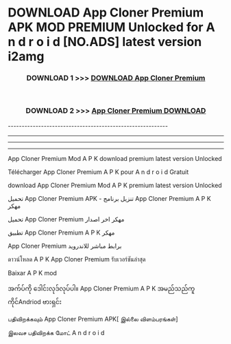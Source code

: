 # DOWNLOAD App Cloner Premium  APK MOD PREMIUM Unlocked for A n d r o i d [NO.ADS] latest version i2amg 



<div align="center">

<h3>DOWNLOAD 1 >>> <a href="https://getmod2.web.app/?judul=App Cloner Premium ">DOWNLOAD App Cloner Premium </a></h3><br>

<h3>DOWNLOAD 2 >>> <a href="https://getmod2.web.app/?judul=App Cloner Premium ">App Cloner Premium  DOWNLOAD </a></h3>

</div>
----------------------------------------------------------

----------------------------------------------------------

----------------------------------------------------------

----------------------------------------------------------

App Cloner Premium  Mod A P K download premium latest version Unlocked

Télécharger App Cloner Premium  A P K pour A n d r o i d Gratuit

download App Cloner Premium  Mod A P K premium latest version Unlocked

تحميل App Cloner Premium  APK - تنزيل برنامج App Cloner Premium  A P K مهكر

تحميل App Cloner Premium  مهكر اخر اصدار

تطبيق App Cloner Premium  A P K مهكر

App Cloner Premium  برابط مباشر للاندرويد

ดาวน์โหลด A P K App Cloner Premium  รับเวอร์ชันล่าสุด

Baixar A P K mod

အက်ပ်ကို ဒေါင်းလုဒ်လုပ်ပါ။ App Cloner Premium  A P K အမည်သည်ကူကိုင်Andriod ဗားရှင်း

பதிவிறக்கவும் App Cloner Premium  APK[ இல்லை விளம்பரங்கள்] 
 
இலவச பதிவிறக்க மோட் A n d r o i d



